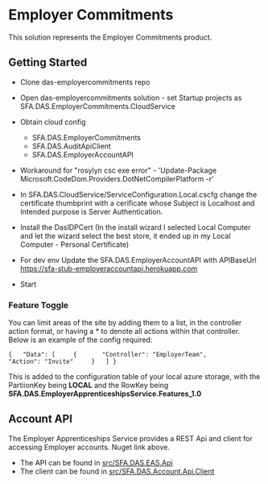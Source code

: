 # Employer Commitments

This solution represents the Employer Commitments product.

## Getting Started ##

* Clone das-employercommitments repo
* Open das-employercommitments solution - set Startup projects as SFA.DAS.EmployerCommitments.CloudService
* Obtain cloud config
	- SFA.DAS.EmployerCommitments
	- SFA.DAS.AuditApiClient
	- SFA.DAS.EmployerAccountAPI
* Workaround for "rosylyn csc exe error" - 'Update-Package Microsoft.CodeDom.Providers.DotNetCompilerPlatform -r'
* In SFA.DAS.CloudService/ServiceConfiguration.Local.cscfg change the certificate thumbprint with a cerificate whose Subject is Localhost and Intended purpose is Server Authentication.
* Install the DasIDPCert (In the install wizard I selected Local Computer and let the wizard select the best store, it ended up in my Local Computer - Personal Certificate)
* For dev env Update the SFA.DAS.EmployerAccountAPI with APIBaseUrl https://sfa-stub-employeraccountapi.herokuapp.com
	
* Start


### Feature Toggle

You can limit areas of the site by adding them to a list, in the controller action format, or having a * to denote all actions within that controller. Below is an example of the config required:

```
{   "Data": [     {       "Controller": "EmployerTeam",       "Action": "Invite"     }   ] }
```
This is added to the configuration table of your local azure storage, with the PartiionKey being **LOCAL** and the RowKey being **SFA.DAS.EmployerApprenticeshipsService.Features_1.0**

## Account API
The Employer Apprenticeships Service provides a REST Api and client for accessing Employer accounts. Nuget link above.

* The API can be found in [src/SFA.DAS.EAS.Api](src/SFA.DAS.EAS.Api)
* The client can be found in [src/SFA.DAS.Account.Api.Client](src/SFA.DAS.Account.Api.Client)
